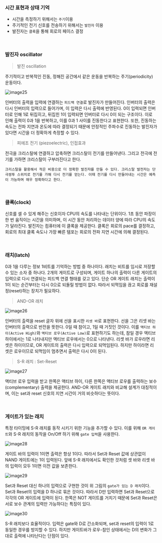 ### 시간 표현과 상태 기억
- 시간을 측정하기 위해서는 `주기`이용
- 주기적인 전기 신호를 전송하기 위해서는 `발진자` 이용
- 발진자는 `클록`을 통해 회로의 페이스 결정

<br>

### 발진자 oscillator
> 발진 oscillation

주기적이고 반복적인 진동, 정해진 공간에서 같은 운동을 반복하는 주기(periodicity) 운동이다.

![image25](https://github.com/user-attachments/assets/ca6170f8-d7e9-42df-b303-ccef89361fb5)

인버터의 출력을 입력에 연결하는 `피드백 연결`로 발진자가 만들어진다. 인버터의 출력은 다시 인버터의 입력으로 들어가며, 이 입력은 다시 출력에 반영된다. 0이 입력되면 인버터로 인해 1로 뒤집히고, 뒤집힌 1이 입력되면 인버터로 다시 0이 되는 구조이다. 이로 인해 출력이 0과 1을 반복하고, 이를 0과 1 사이를 진동한다고 표현한다. 또한, 진동하는 속도는 전파 지연과 온도에 따라 결정되기 때문에 안정적인 주파수로 진동하는 발진자가 있다면 시간을 더 정확하게 측정할 수 있다.

> 피에조 전기 (piezoelectric), 인접효과

전극을 크리스탈에 연결하고 압축하면 크리스탈이 전기를 만들어낸다. 그리고 전극에 전기를 가하면 크리스탈이 구부러진다고 한다. 

`크리스탈을 활용해서 적은 비용으로 더 정확한 발진자를 만들 수 있다. 크리스탈 발전자는 단극쌍투 스위치로 전기를 가해 다시 전기를 얻는다. 이때 전기를 다시 만들어내는 시간은 예측이 가능하며 매우 정확하다고 한다.`

<br>

### 클록(clock)

신호를 셀 수 있게 해주는 신호이자 CPU의 속도를 나타내는 단위이다. 1초 동안 파장이 한 번 움직이는 시간을 의미하며, 이 시간 동안 처리하는 데이터 양에 따라 CPU의 속도가 달라진다. 발진자는 컴퓨터에 이 클록을 제공한다. 클록은 회로의 pace를 결정하고, 회로의 최대 클록 속도나 가장 빠른 템포는 회로의 전파 지연 시간에 의해 결정된다.

<br>

### 래치(latch)

0과 1을 다루는 정보 1비트를 기억하는 방법 중 하나이다. 래치는 비트를 임시로 저장할 수 있는 소자 중 하나다. 2개의 게이트로 구성되며, 게이트 하나의 출력이 다른 게이트의 입력으로 다시 연결되는 피드백 연결 형태를 갖고 있다. 단순 OR 게이트 래치는 출력이 1이 되는 순간부터는 다시 0으로 되돌릴 방법이 없다. 따라서 되먹임을 끊고 회로를 재설정(reset)하는 장치가 필요하다.

> AND-OR 래치

![image26](https://github.com/user-attachments/assets/762a60c9-2430-4a0b-bada-4548c81e40bc)

인버터의 출력을 reset 글자 위에 선을 표시한 `리셋 바`로 표현한다. 선을 그은 리셋 바는 인버터의 출력으로 반전을 뜻한다. 0일 때 참이고, 1일 때 거짓인 것이다. 이를 `액티브 하이(Active High)`와 `액티브 로우(Active Low)`로 표현하기도 하는데, 참일 경우 액티브 하이에서는 1로 나타내지만 액티브 로우에서는 0으로 나타낸다. 리셋 바가 로우라면 리셋은 하이이므로, OR 게이트의 출력은 다시 입력으로 되먹임된다. 하지만 하이라면 리셋은 로우이므로 되먹임이 멈추면서 출력은 다시 0이 된다.

> S-R 래치 : Set-Reset

![image27](https://github.com/user-attachments/assets/c27dd966-275c-431d-b546-1850dd7ff38f)

액티브 로우 입력을 받고 한쪽은 액티브 하이, 다른 한쪽은 액티브 로우를 출력하는 보수(complementary) 출력을 제공한다. AND-OR 게이트 래치와 비교해 설계가 대칭적이며, 이는 set과 reset 신호의 지연 시간이 거의 비슷하다는 뜻이다.

<br>

### 게이트가 있는 래치

특정 타이밍에 S-R 래치를 동작 시키기 위한 기능을 추가할 수 있다. 이를 위해 `OR 게이트`와 S-R 래치의 동작을 On/Off 하기 위해 `gate 입력`을 사용한다.

![image28](https://github.com/user-attachments/assets/7d1527e0-f29e-4888-938a-08390b414222)

게이트 바의 입력이 1이면 출력은 항상 1이다. 따라서 Set과 Reset 값에 상관없이 NAND 게이트에는 1이 입력된다. 앞에 S-R 래치에서도 확인한 것처럼 셋 바와 리셋 바의 입력이 모두 1이면 이전 값을 보존한다.

![image29](https://github.com/user-attachments/assets/5779fb07-687a-44f3-a6b9-3b63621f10bd)

Set과 Reset 대신 하나의 입력으로 구현한 것이 위 그림의 `gate가 있는 D 래치`이다. Set과 Reset의 입력을 D 하나로 묶은 것이다. 따라서 D만 입력하면 Set과 Reset으로 각각의 OR 게이트에 입력이 된다. 한쪽은 NOT 게이트를 거치기 때문에 Set과 Reset은 서로 보수 관계의 입력만 가능하다는 특징이 있다.

![image30](https://github.com/user-attachments/assets/793fef7d-e247-4faf-9c8b-3470706bf5fe)

S-R 래치보다 효율적이다. 입력은 gate와 D로 간소화되며, set과 reset의 입력이 1로 동일한 경우를 방지할 수 있다. 하지만 게이트바가 로우-참인 상태에서는 D의 변화가 그대로 출력에 나타난다는 단점이 있다.